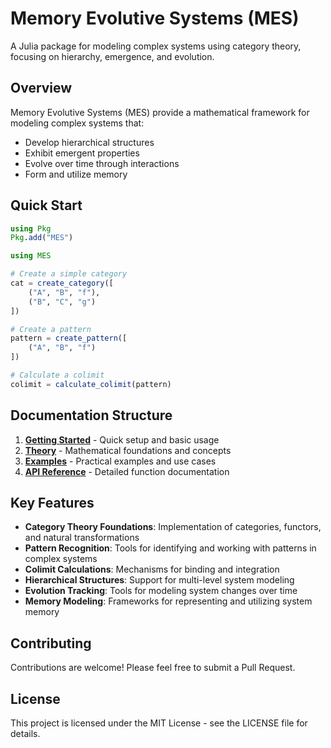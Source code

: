 # Memory Evolutive Systems (MES)

A Julia package for modeling complex systems using category theory, focusing on hierarchy, emergence, and evolution.

## Overview

Memory Evolutive Systems (MES) provide a mathematical framework for modeling complex systems that:
- Develop hierarchical structures
- Exhibit emergent properties
- Evolve over time through interactions
- Form and utilize memory

## Quick Start

```julia
using Pkg
Pkg.add("MES")

using MES

# Create a simple category
cat = create_category([
    ("A", "B", "f"),
    ("B", "C", "g")
])

# Create a pattern
pattern = create_pattern([
    ("A", "B", "f")
])

# Calculate a colimit
colimit = calculate_colimit(pattern)
```

## Documentation Structure

1. **[Getting Started](@ref)** - Quick setup and basic usage
2. **[Theory](@ref)** - Mathematical foundations and concepts
3. **[Examples](@ref)** - Practical examples and use cases
4. **[API Reference](@ref)** - Detailed function documentation

## Key Features

- **Category Theory Foundations**: Implementation of categories, functors, and natural transformations
- **Pattern Recognition**: Tools for identifying and working with patterns in complex systems
- **Colimit Calculations**: Mechanisms for binding and integration
- **Hierarchical Structures**: Support for multi-level system modeling
- **Evolution Tracking**: Tools for modeling system changes over time
- **Memory Modeling**: Frameworks for representing and utilizing system memory

## Contributing

Contributions are welcome! Please feel free to submit a Pull Request.

## License

This project is licensed under the MIT License - see the LICENSE file for details. 